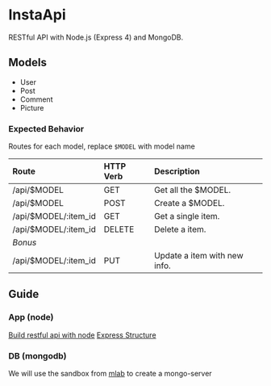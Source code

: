 # InstaApi

RESTful API with Node.js (Express 4) and MongoDB.

## Models
- User
- Post
- Comment
- Picture

### Expected Behavior
Routes for each model, replace `$MODEL` with model name

| Route                | HTTP Verb | Description                  |
|:---------------------|:----------|:-----------------------------|
| /api/$MODEL          | GET       | Get all the $MODEL.          |
| /api/$MODEL          | POST      | Create a $MODEL.             |
| /api/$MODEL/:item_id | GET       | Get a single item.           |
| /api/$MODEL/:item_id | DELETE    | Delete a item.               |
| *Bonus*              |           |                              |
| /api/$MODEL/:item_id | PUT       | Update a item with new info. |

## Guide
### App (node)
[Build restful api with node](https://scotch.io/tutorials/build-a-restful-api-using-node-and-express-4)
[Express Structure](https://www.terlici.com/2014/08/25/best-practices-express-structure.html)
### DB (mongodb)
We will use the sandbox from [mlab](https://mlab.com) to create a mongo-server
